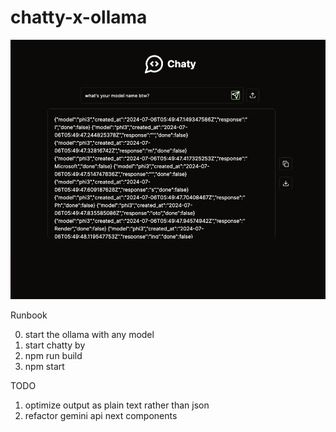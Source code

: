 # chatty-x-ollama


![](/demo.png)



Runbook

0. start the ollama with any model
1. start chatty by
2. npm run build
3. npm start

TODO
1. optimize output as plain text rather than json
2. refactor gemini api next components